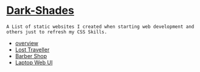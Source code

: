 # [Dark-Shades](https://ismail-butt.github.io/Dark-Shades/)
    A List of static websites I created when starting web development and others just to refresh my CSS Skills.

- [overview](https://ismail-butt.github.io/)
- [Lost Traveller](https://ismail-butt.github.io/Dark-Shades/LostTraveller/)
- [Barber Shop](https://ismail-butt.github.io/Dark-Shades/BarberShop/)
- [Laptop Web UI](https://ismail-butt.github.io/Dark-Shades/LaptopUI/)
